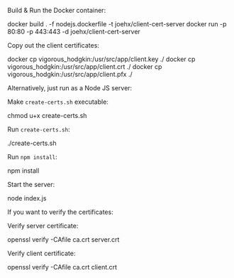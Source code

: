 Build & Run the Docker container:

  docker build . -f nodejs.dockerfile -t joehx/client-cert-server
  docker run -p 80:80 -p 443:443 -d joehx/client-cert-server

Copy out the client certificates:

  docker cp vigorous_hodgkin:/usr/src/app/client.key ./
  docker cp vigorous_hodgkin:/usr/src/app/client.crt ./
  docker cp vigorous_hodgkin:/usr/src/app/client.pfx ./

Alternatively, just run as a Node JS server:

Make `create-certs.sh` executable:

  chmod u+x create-certs.sh

Run `create-certs.sh`:

  ./create-certs.sh

Run `npm install`:

  npm install

Start the server:

  node index.js

If you want to verify the certificates:

Verify server certificate:

  openssl verify -CAfile ca.crt server.crt

Verify client certificate:

  openssl verify -CAfile ca.crt client.crt